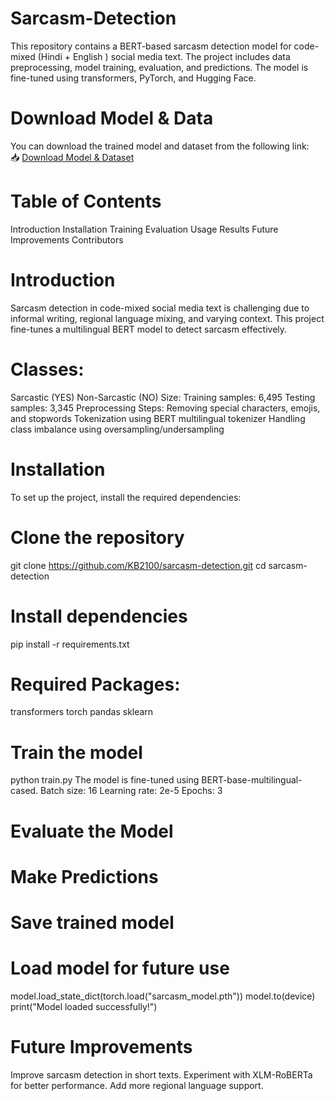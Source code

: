 # Sarcasm-Detection
This repository contains a BERT-based sarcasm detection model for code-mixed (Hindi + English ) social media text. The project includes data preprocessing, model training, evaluation, and predictions. The model is fine-tuned using transformers, PyTorch, and Hugging Face.

# Download Model & Data
You can download the trained model and dataset from the following link:  
📥 [Download Model & Dataset](https://drive.google.com/drive/folders/1jtMeQXnuSpiLQCaf6uzAbeJbtyvXxka4?usp=drive_link)

# Table of Contents
Introduction
Installation
Training
Evaluation
Usage
Results
Future Improvements
Contributors


# Introduction
Sarcasm detection in code-mixed social media text is challenging due to informal writing, regional language mixing, and varying context. This project fine-tunes a multilingual BERT model to detect sarcasm effectively.

# Classes:
Sarcastic (YES)
Non-Sarcastic (NO)
Size:
Training samples: 6,495
Testing samples: 3,345
Preprocessing Steps:
Removing special characters, emojis, and stopwords
Tokenization using BERT multilingual tokenizer
Handling class imbalance using oversampling/undersampling

# Installation
To set up the project, install the required dependencies:

# Clone the repository
git clone https://github.com/KB2100/sarcasm-detection.git
cd sarcasm-detection

# Install dependencies
pip install -r requirements.txt

# Required Packages:
transformers
torch
pandas
sklearn

# Train the model 
python train.py
The model is fine-tuned using BERT-base-multilingual-cased.
Batch size: 16
Learning rate: 2e-5
Epochs: 3

# Evaluate the Model

# Make Predictions

# Save trained model


# Load model for future use
model.load_state_dict(torch.load("sarcasm_model.pth"))
model.to(device)
print("Model loaded successfully!")

# Future Improvements
Improve sarcasm detection in short texts.
Experiment with XLM-RoBERTa for better performance.
Add more regional language support.


